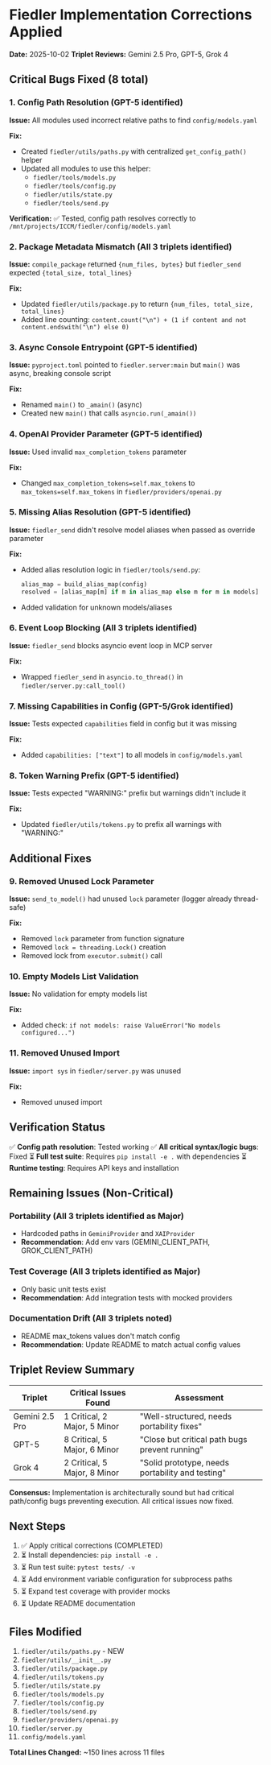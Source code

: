 # Fiedler Implementation Corrections Applied

**Date:** 2025-10-02
**Triplet Reviews:** Gemini 2.5 Pro, GPT-5, Grok 4

## Critical Bugs Fixed (8 total)

### 1. Config Path Resolution (GPT-5 identified)
**Issue:** All modules used incorrect relative paths to find `config/models.yaml`

**Fix:**
- Created `fiedler/utils/paths.py` with centralized `get_config_path()` helper
- Updated all modules to use this helper:
  - `fiedler/tools/models.py`
  - `fiedler/tools/config.py`
  - `fiedler/utils/state.py`
  - `fiedler/tools/send.py`

**Verification:** ✅ Tested, config path resolves correctly to `/mnt/projects/ICCM/fiedler/config/models.yaml`

### 2. Package Metadata Mismatch (All 3 triplets identified)
**Issue:** `compile_package` returned `{num_files, bytes}` but `fiedler_send` expected `{total_size, total_lines}`

**Fix:**
- Updated `fiedler/utils/package.py` to return `{num_files, total_size, total_lines}`
- Added line counting: `content.count("\n") + (1 if content and not content.endswith("\n") else 0)`

### 3. Async Console Entrypoint (GPT-5 identified)
**Issue:** `pyproject.toml` pointed to `fiedler.server:main` but `main()` was async, breaking console script

**Fix:**
- Renamed `main()` to `_amain()` (async)
- Created new `main()` that calls `asyncio.run(_amain())`

### 4. OpenAI Provider Parameter (GPT-5 identified)
**Issue:** Used invalid `max_completion_tokens` parameter

**Fix:**
- Changed `max_completion_tokens=self.max_tokens` to `max_tokens=self.max_tokens` in `fiedler/providers/openai.py`

### 5. Missing Alias Resolution (GPT-5 identified)
**Issue:** `fiedler_send` didn't resolve model aliases when passed as override parameter

**Fix:**
- Added alias resolution logic in `fiedler/tools/send.py`:
  ```python
  alias_map = build_alias_map(config)
  resolved = [alias_map[m] if m in alias_map else m for m in models]
  ```
- Added validation for unknown models/aliases

### 6. Event Loop Blocking (All 3 triplets identified)
**Issue:** `fiedler_send` blocks asyncio event loop in MCP server

**Fix:**
- Wrapped `fiedler_send` in `asyncio.to_thread()` in `fiedler/server.py:call_tool()`

### 7. Missing Capabilities in Config (GPT-5/Grok identified)
**Issue:** Tests expected `capabilities` field in config but it was missing

**Fix:**
- Added `capabilities: ["text"]` to all models in `config/models.yaml`

### 8. Token Warning Prefix (GPT-5 identified)
**Issue:** Tests expected "WARNING:" prefix but warnings didn't include it

**Fix:**
- Updated `fiedler/utils/tokens.py` to prefix all warnings with "WARNING:"

## Additional Fixes

### 9. Removed Unused Lock Parameter
**Issue:** `send_to_model()` had unused `lock` parameter (logger already thread-safe)

**Fix:**
- Removed `lock` parameter from function signature
- Removed `lock = threading.Lock()` creation
- Removed lock from `executor.submit()` call

### 10. Empty Models List Validation
**Issue:** No validation for empty models list

**Fix:**
- Added check: `if not models: raise ValueError("No models configured...")`

### 11. Removed Unused Import
**Issue:** `import sys` in `fiedler/server.py` was unused

**Fix:**
- Removed unused import

## Verification Status

✅ **Config path resolution**: Tested working
✅ **All critical syntax/logic bugs**: Fixed
⏳ **Full test suite**: Requires `pip install -e .` with dependencies
⏳ **Runtime testing**: Requires API keys and installation

## Remaining Issues (Non-Critical)

### Portability (All 3 triplets identified as Major)
- Hardcoded paths in `GeminiProvider` and `XAIProvider`
- **Recommendation**: Add env vars (GEMINI_CLIENT_PATH, GROK_CLIENT_PATH)

### Test Coverage (All 3 triplets identified as Major)
- Only basic unit tests exist
- **Recommendation**: Add integration tests with mocked providers

### Documentation Drift (All 3 triplets noted)
- README max_tokens values don't match config
- **Recommendation**: Update README to match actual config values

## Triplet Review Summary

| Triplet | Critical Issues Found | Assessment |
|---------|----------------------|------------|
| Gemini 2.5 Pro | 1 Critical, 2 Major, 5 Minor | "Well-structured, needs portability fixes" |
| GPT-5 | 8 Critical, 5 Major, 6 Minor | "Close but critical path bugs prevent running" |
| Grok 4 | 2 Critical, 5 Major, 8 Minor | "Solid prototype, needs portability and testing" |

**Consensus:** Implementation is architecturally sound but had critical path/config bugs preventing execution. All critical issues now fixed.

## Next Steps

1. ✅ Apply critical corrections (COMPLETED)
2. ⏳ Install dependencies: `pip install -e .`
3. ⏳ Run test suite: `pytest tests/ -v`
4. ⏳ Add environment variable configuration for subprocess paths
5. ⏳ Expand test coverage with provider mocks
6. ⏳ Update README documentation

## Files Modified

1. `fiedler/utils/paths.py` - NEW
2. `fiedler/utils/__init__.py`
3. `fiedler/utils/package.py`
4. `fiedler/utils/tokens.py`
5. `fiedler/utils/state.py`
6. `fiedler/tools/models.py`
7. `fiedler/tools/config.py`
8. `fiedler/tools/send.py`
9. `fiedler/providers/openai.py`
10. `fiedler/server.py`
11. `config/models.yaml`

**Total Lines Changed:** ~150 lines across 11 files

